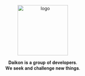 <p align="center">
<picture>
  <source media="(prefers-color-scheme: dark)" srcset="https://github.com/user-attachments/assets/20433929-a6da-4219-9357-94207dd06a52">
  <img width="160" height="160" alt="logo" src="https://github.com/user-attachments/assets/dce47d3d-a904-4fe7-97d4-b1cb055df348">
</picture>
</p>

<p align="center">𝐃𝐚𝐢𝐤𝐨𝐧 𝐢𝐬 𝐚 𝐠𝐫𝐨𝐮𝐩 𝐨𝐟 𝐝𝐞𝐯𝐞𝐥𝐨𝐩𝐞𝐫𝐬.<br />𝐖𝐞 𝐬𝐞𝐞𝐤 𝐚𝐧𝐝 𝐜𝐡𝐚𝐥𝐥𝐞𝐧𝐠𝐞 𝐧𝐞𝐰 𝐭𝐡𝐢𝐧𝐠𝐬.</p>
